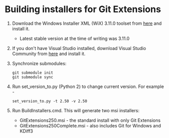 Building installers for Git Extensions
======================================

1. Download the Windows Installer XML (WiX) 3.11.0 toolset from
   [here](https://www.nuget.org/packages/WiX) and install it.
    * Latest stable version at the time of writing was 3.11.0

2. If you don't have Visual Studio installed, 
   download Visual Studio Community from [here](https://www.visualstudio.com/vs/community/)
   and install it.

3. Synchronize submodules:
    ```
    git submodule init
    git submodule sync
    ```

4. Run set_version_to.py (Python 2) to change current version. For example -
    ```
    set_version_to.py -t 2.50 -v 2.50
    ```

5. Run BuildInstallers.cmd. This will generate two msi installers:
    * GitExtensions250.msi - the standard install with only Git Extensions
    * GitExtensions250Complete.msi - also includes Git for Windows and KDiff3